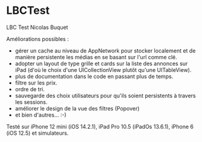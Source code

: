 # LBCTest
LBC Test Nicolas Buquet

Améliorations possibles :
  - gérer un cache au niveau de AppNetwork pour stocker localement et de manière persistente les médias en se basant sur l'url comme clé.
  - adopter un layout de type grille et cards sur la liste des annonces sur iPad (d'où le choix d'une UICollectionView plutôt qu'une UITableView).
  - plus de documentation dans le code en passant plus de temps.
  - filtre sur les prix.
  - ordre de tri.
  - sauvegarde des choix utilisateurs pour qu'ils soient persistents à travers les sessions.
  - améliorer le design de la vue des filtres (Popover)
  - et bien d'autres… :-)

Testé sur iPhone 12 mini (iOS 14.2.1), iPad Pro 10.5 (iPadOs 13.6.1), iPhone 6 (iOS 12.5) et simulateurs.
